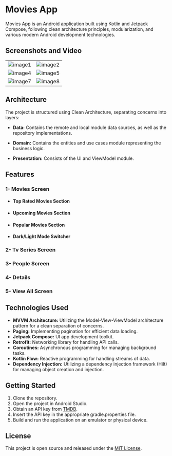 # Movies App

Movies App is an Android application built using Kotlin and Jetpack Compose, following clean architecture principles, modularization, and various modern Android development technologies.

## Screenshots and Video

<table>
  <tr>
    <td><img src="https://github.com/AhmadShubita/MoviesApp/blob/main/Home%20Page.png" alt="image1"></td>
    <td><img src="https://github.com/AhmadShubita/MoviesApp/blob/main/Home2%20Page.png" alt="image2"></td>  </tr>
  <tr>
    <td><img src="https://github.com/AhmadShubita/MoviesApp/blob/main/Tv%20Page.png" alt="image4"></td>
    <td><img src="https://github.com/AhmadShubita/MoviesApp/blob/main/People%20Screen.png" alt="image5"></td>
  </tr>
  <tr>
    <td><img src="https://github.com/AhmadShubita/MoviesApp/blob/main/Details%20Screen.png" alt="image7"></td>
    <td><img src="https://github.com/AhmadShubita/MoviesApp/blob/main/All%20Movies.png" alt="image8"></td>
  </tr>
</table>

## Architecture

The project is structured using Clean Architecture, separating concerns into layers:

- **Data:** Contains the remote and local module data sources, as well as the repository implementations.

- **Domain:** Contains the entities and use cases module representing the business logic.

- **Presentation:** Consists of the UI and ViewModel module.

## Features

### 1- Movies Screen

- #### Top Rated Movies Section

- #### Upcoming Movies Section

- #### Popular Movies Section

- #### Dark/Light Mode Switcher

### 2- Tv Series Screen
### 3- People Screen

### 4- Details

### 5- View All Screen

## Technologies Used

- **MVVM Architecture:** Utilizing the Model-View-ViewModel architecture pattern for a clean separation of concerns.
- **Paging:** Implementing pagination for efficient data loading.
- **Jetpack Compose:** UI app development toolkit.
- **Retrofit:** Networking library for handling API calls.
- **Coroutines:** Asynchronous programming for managing background tasks.
- **Kotlin Flow:** Reactive programming for handling streams of data.
- **Dependency Injection:** Utilizing a dependency injection framework (Hilt) for managing object creation and injection.

## Getting Started

1. Clone the repository.
2. Open the project in Android Studio.
3. Obtain an API key from [TMDB](https://www.themoviedb.org/).
4. Insert the API key in the appropriate gradle.properties file.
5. Build and run the application on an emulator or physical device.

## License

This project is open source and released under the [MIT License](LICENSE).
